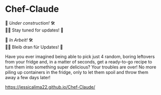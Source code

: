 # Chef-Claude
  
🚧 *Under construction!* 🛠️  
👷‍♀️ Stay tuned for updates! 🚀  

🚧 *In Arbeit!* 🛠️  
👷‍♂️ Bleib dran für Updates! 🚀  


Have you ever imagined being able to pick just 4 random, boring leftovers from your fridge and, in a matter of seconds, get a ready-to-go recipe to turn them into something super delicious? Your troubles are over! No more piling up containers in the fridge, only to let them spoil and throw them away a few days later!


https://jessicalima22.github.io/Chef-Claude/
